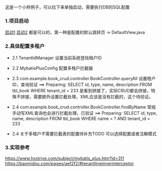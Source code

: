 [//]: # (# SpringBoot-Demo-CRUD)

[//]: # (课程地址：https://www.bilibili.com/video/BV15b4y1a7yG?share_source=copy_web  )

[//]: # (文档说明：https://www.yuque.com/docs/share/4982b5b4-9a61-46f0-816e-cc0f6ba0d3d0?# 《简单的CRUD案例》  )

[//]: # (代码对应P29-P50，删除了冗余部分代码，命名有些不一样。)

[//]: # (## 数据库文件)

[//]: # (db/文件夹下)

[//]: # (### 项目预览图)

[//]: # (![preview]&#40;https://raw.githubusercontent.com/SiQuan-Wen/SpringBoot-Demo-CRUD/master/images/preview.jpeg&#41;)

这是一个小样例子，可以拉下来单独启动，需要执行DB的SQL配置

### 1.项目启动
[启动1](http://localhost:8080)
[启动2](http://localhost:8080/pages/books.html)
都是可以的，第一种是配置的默认跳转页 -> DefaultView.java
### 2.具体配置多租户
- 2.1 TenantIdManager 设置当前系统登陆租户ID
- 2.2 MybatisPlusConfig 配置多租户拦截器
- 2.3 com.example.book_crud.controller.BookController.queryAll  设置租户ID，查询验证
==>  Preparing: SELECT id, type, name, description FROM tbl_book WHERE tenant_id = 233
是看到拼接了，实际CRUD都会拼接，特殊不拼接，需要额外设置拦截处理，XML应该是没有拦截的，这个待验证。
- 2.4 com.example.book_crud.controller.BookController.findByName
常规手动写XML查询也会进行拦截处理，已验证 
==>  Preparing: SELECT id, type, name, description FROM tbl_book WHERE name = ? AND tenant_id = 233



- 2.4 关于多租户不需要拦截表的配置待补充TODO
可以选择配置或者注解模式

### 3.实现参考
https://www.hxstrive.com/subject/mybatis_plus.htm?id=311
https://baomidou.com/pages/aef2f2/#tenantlineinnerinterceptor
